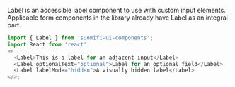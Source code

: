 Label is an accessible label component to use with custom input elements. Applicable form components in the library already have Label as an integral part.

```js
import { Label } from 'suomifi-ui-components';
import React from 'react';
<>
  <Label>This is a label for an adjacent input</Label>
  <Label optionalText="optional">Label for an optional field</Label>
  <Label labelMode="hidden">A visually hidden label</Label>
</>;
```
